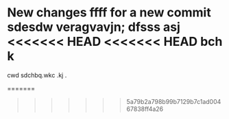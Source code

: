 New changes
ffff for a new commit
sdesdw
veragvavjn;
dfsss
asj
<<<<<<< HEAD
<<<<<<< HEAD
bch k
=======
cwd
sdchbq.wkc .kj .
>
=======
>>>>>>> 5a79b2a798b99b7129b7c1ad00467838ff4a26
